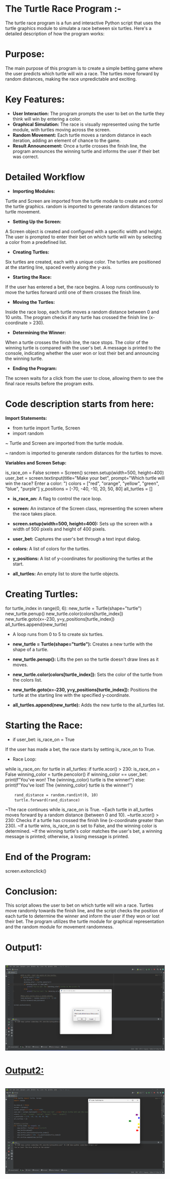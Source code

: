 # The Turtle Race Program :-

The turtle race program is a fun and interactive Python script that uses the turtle graphics module to simulate a race between six turtles. Here's a detailed description of how the program works:

# Purpose:
The main purpose of this program is to create a simple betting game where the user predicts which turtle will win a race. The turtles move forward by random distances, making the race unpredictable and exciting.

# Key Features:
- **User Interaction:** The program prompts the user to bet on the turtle they think will win by entering a color.
- **Graphical Simulation:** The race is visually represented using the turtle module, with turtles moving across the screen.
- **Random Movement:** Each turtle moves a random distance in each iteration, adding an element of chance to the game.
- **Result Announcement:** Once a turtle crosses the finish line, the program announces the winning turtle and informs the user if their bet was correct.

# Detailed Workflow

- **Importing Modules:** 

Turtle and Screen are imported from the turtle module to create and control the turtle graphics.
random is imported to generate random distances for turtle movement.

- **Setting Up the Screen:**

A Screen object is created and configured with a specific width and height.
The user is prompted to enter their bet on which turtle will win by selecting a color from a predefined list.

- **Creating Turtles:**

Six turtles are created, each with a unique color.
The turtles are positioned at the starting line, spaced evenly along the y-axis.

- **Starting the Race:**

If the user has entered a bet, the race begins.
A loop runs continuously to move the turtles forward until one of them crosses the finish line.

- **Moving the Turtles:**

Inside the race loop, each turtle moves a random distance between 0 and 10 units.
The program checks if any turtle has crossed the finish line (x-coordinate > 230).

- **Determining the Winner:**

When a turtle crosses the finish line, the race stops.
The color of the winning turtle is compared with the user's bet.
A message is printed to the console, indicating whether the user won or lost their bet and announcing the winning turtle.

- **Ending the Program:**

The screen waits for a click from the user to close, allowing them to see the final race results before the program exits.

# Code description starts from here:

**Import Statements:** 

- from turtle import Turtle, Screen
- import random

~ Turtle and Screen are imported from the turtle module.

~ random is imported to generate random distances for the turtles to move.

**Variables and Screen Setup:**

is_race_on = False
screen = Screen()
screen.setup(width=500, height=400)
user_bet = screen.textinput(title="Make your bet", prompt="Which turtle will win the race? Enter a color: ")
colors = ["red", "orange", "yellow", "green", "blue", "purple"]
y_positions = [-70, -40, -10, 20, 50, 80]
all_turtles = []

- **is_race_on:** A flag to control the race loop.

- **screen:** An instance of the Screen class, representing the screen where the race takes place.

- **screen.setup(width=500, height=400):** Sets up the screen with a width of 500 pixels and height of 400 pixels.

- **user_bet:** Captures the user's bet through a text input dialog.

- **colors:** A list of colors for the turtles.

- **y_positions:** A list of y-coordinates for positioning the turtles at the start.

- **all_turtles:** An empty list to store the turtle objects.

# Creating Turtles:

for turtle_index in range(0, 6):
    new_turtle = Turtle(shape="turtle")
    new_turtle.penup()
    new_turtle.color(colors[turtle_index])
    new_turtle.goto(x=-230, y=y_positions[turtle_index])
    all_turtles.append(new_turtle)

- A loop runs from 0 to 5 to create six turtles.

- **new_turtle = Turtle(shape="turtle"):** Creates a new turtle with the shape of a turtle.

- **new_turtle.penup():** Lifts the pen so the turtle doesn't draw lines as it moves.

- **new_turtle.color(colors[turtle_index]):** Sets the color of the turtle from the colors list.

- **new_turtle.goto(x=-230, y=y_positions[turtle_index]):** Positions the turtle at the starting line with the specified y-coordinate.

- **all_turtles.append(new_turtle):** Adds the new turtle to the all_turtles list.

# Starting the Race:

- if user_bet:
    is_race_on = True

If the user has made a bet, the race starts by setting is_race_on to True.

- Race Loop:

while is_race_on:
    for turtle in all_turtles:
        if turtle.xcor() > 230:
            is_race_on = False
            winning_color = turtle.pencolor()
            if winning_color == user_bet:
                print(f"You've won! The {winning_color} turtle is the winner!")
            else:
                print(f"You've lost! The {winning_color} turtle is the winner!")

        rand_distance = random.randint(0, 10)
        turtle.forward(rand_distance)

~The race continues while is_race_on is True.
~Each turtle in all_turtles moves forward by a random distance (between 0 and 10).
~turtle.xcor() > 230: Checks if a turtle has crossed the finish line (x-coordinate greater than 230).
~If a turtle wins, is_race_on is set to False, and the winning color is determined.
~If the winning turtle's color matches the user's bet, a winning message is printed; otherwise, a losing message is printed.

# End of the Program:

screen.exitonclick()

# Conclusion:

This script allows the user to bet on which turtle will win a race. Turtles move randomly towards the finish line, and the script checks the position of each turtle to determine the winner and inform the user if they won or lost their bet. The program utilizes the turtle module for graphical representation and the random module for movement randomness.

# Output1:
<h1 align="center">
   <a href="https://google.com">
    <img src="./output1.png">
   
    
</h1>



# Output2: 
<h1 align="center">
   <a href="https://google.com">
    <img src="./output2.png">
   
    
</h1>
